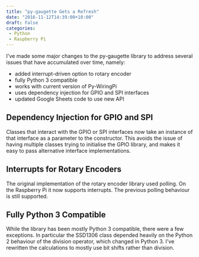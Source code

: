 ```yaml
---
title: "py-gaugette Gets a Refresh"
date: "2016-11-12T14:39:00+10:00"
draft: False
categories:
 - Python
 - Raspberry Pi
---
```


I've made some major changes to the py-gaugette library to address
several issues that have accumulated over time, namely:

 - added interrupt-driven option to rotary encoder
 - fully Python 3 compatible
 - works with current version of Py-WiringPi
 - uses dependency injection for GPIO and SPI interfaces
 - updated Google Sheets code to use new API

## Dependency Injection for GPIO and SPI

Classes that interact with the GPIO or SPI interfaces now take
an instance of that interface as a parameter to the constructor.
This avoids the issue of having multiple classes trying to initialise
the GPIO library, and makes it easy to pass alternative interface
implementations.

## Interrupts for Rotary Encoders

The original implementation of the rotary encoder library used polling.
On the Raspberry Pi it now supports interrupts.  The previous polling
behaviour is still supported.

## Fully Python 3 Compatible

While the library has been mostly Python 3 compatible, there were a few
exceptions.  In particular the SSD1306 class depended heavily on the Python 2
behaviour of the division operator, which changed in Python 3.  I've rewritten
the calculations to mostly use bit shifts rather than division.
